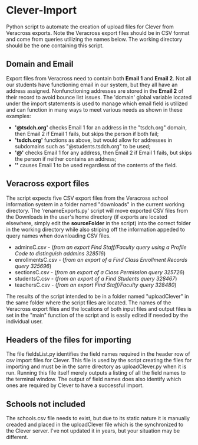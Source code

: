 # Clever-Import
Python script to automate the creation of upload files for Clever from Veracross exports. Note the Veracross export files should be in CSV format and come from queries utilizing the names below. The working directory should be the one containing this script.
## Domain and Email
Export files from Veracross need to contain both __Email 1__ and __Email 2__. Not all our students have functioning email in our system, but they all have an address assigned. Nonfunctioning addresses are stored in the __Email 2__ of their record to avoid bounce list issues.
The 'domain' global variable located under the import statements is used to manage which email field is utilized and can function in many ways to meet various needs as shown in these examples:
* __'@tsdch.org'__ checks Email 1 for an address in the "tsdch.org" domain, then Email 2 if Email 1 fails, but skips the person if both fail;
* __'tsdch.org'__ functions as above, but would allow for addresses in subdomains such as "@students.tsdch.org" to be used;
* __'@'__ checks Email 1 for any address, then Email 2 if Email 1 fails, but skips the person if neither contains an address;
* __''__ causes Email 1 to be used regardless of the contents of the field.

## Veracross export files
The script expects five CSV export files from the Veracross school information system in a folder named "downloads" in the current working directory. The 'renameExports.py' script will move exported CSV files from the Downloads in the user's home directory (if exports are located elsewhere, simply edit the __sourceFolder__ in the script) into the correct folder in the working directory while also striping off the information appeded to query names when downloading CSV files.   
* adminsC.csv - (*from an export Find Staff/Faculty query using a Profile Code to distinguish addmins 328516*)
* enrollmentsC.csv - (*from an export of a Find Class Enrollment Records query 325696*)
* sectionsC.csv - (*from an export of a Class Permission query 325726*)
* studentsC.csv - (*from an export of a Find Students query 328467*)
* teachersC.csv - (*from an export Find Staff/Faculty query 328480*)

The results of the script intended to be in a folder named "uploadClever" in the same folder where the script files are located. The names of the Veracross export files and the locations of both input files and output files is set in the "main" function of the script and is easily edited if needed by the individual user.

## Headers of the files for importing
The file fieldsList.py identifies the field names required in the header row of csv import files for Clever. This file is used by the script creating the files for importing and must be in the same directory as uploadClever.py when it is run. Running this file itself merely outputs a listing of all the field names to the terminal window. The output of field names does also identify which ones are required by Clever to have a successful import.

## Schools not included
The schools.csv file needs to exist, but due to its static nature it is manually creaded and placed in the uploadClever file which is the synchronized to the Clever server. I've not updated it in years, but your situation may be different.

